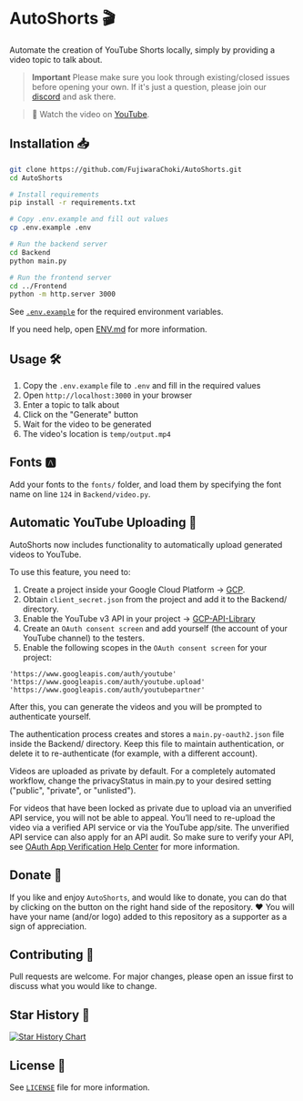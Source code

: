# AutoShorts 🎬

Automate the creation of YouTube Shorts locally, simply by providing a video topic to talk about.

> **Important** Please make sure you look through existing/closed issues before opening your own. If it's just a question, please join our [discord](https://dsc.gg/fuji-community) and ask there.

> **🎥** Watch the video on [YouTube](https://youtu.be/mkZsaDA2JnA?si=pNne3MnluRVkWQbE).

## Installation 📥

```bash
git clone https://github.com/FujiwaraChoki/AutoShorts.git
cd AutoShorts

# Install requirements
pip install -r requirements.txt

# Copy .env.example and fill out values
cp .env.example .env

# Run the backend server
cd Backend
python main.py

# Run the frontend server
cd ../Frontend
python -m http.server 3000
```

See [`.env.example`](.env.example) for the required environment variables.

If you need help, open [ENV.md](ENV.md) for more information.

## Usage 🛠️

1. Copy the `.env.example` file to `.env` and fill in the required values
1. Open `http://localhost:3000` in your browser
1. Enter a topic to talk about
1. Click on the "Generate" button
1. Wait for the video to be generated
1. The video's location is `temp/output.mp4`

## Fonts 🅰

Add your fonts to the `fonts/` folder, and load them by specifying the font name on line `124` in `Backend/video.py`.

## Automatic YouTube Uploading 🎥
 
AutoShorts now includes functionality to automatically upload generated videos to YouTube.

To use this feature, you need to:
1. Create a project inside your Google Cloud Platform -> [GCP](https://console.cloud.google.com/). 
1. Obtain `client_secret.json` from the project and add it to the Backend/ directory.
1. Enable the YouTube v3 API in your project -> [GCP-API-Library](https://console.cloud.google.com/apis/library/youtube.googleapis.com)
1. Create an `OAuth consent screen` and add yourself (the account of your YouTube channel) to the testers.
1. Enable the following scopes in the `OAuth consent screen` for your project:

```
'https://www.googleapis.com/auth/youtube'
'https://www.googleapis.com/auth/youtube.upload'
'https://www.googleapis.com/auth/youtubepartner'
```

After this, you can generate the videos and you will be prompted to authenticate yourself. 

The authentication process creates and stores a `main.py-oauth2.json` file inside the Backend/ directory. Keep this file to maintain authentication, or delete it to re-authenticate (for example, with a different account).

Videos are uploaded as private by default. For a completely automated workflow, change the privacyStatus in main.py to your desired setting ("public", "private", or "unlisted").

For videos that have been locked as private due to upload via an unverified API service, you will not be able to appeal. You’ll need to re-upload the video via a verified API service or via the YouTube app/site. The unverified API service can also apply for an API audit. So make sure to verify your API, see [OAuth App Verification Help Center](https://support.google.com/cloud/answer/13463073) for more information. 

## Donate 🎁

If you like and enjoy `AutoShorts`, and would like to donate, you can do that by clicking on the button on the right hand side of the repository. ❤️
You will have your name (and/or logo) added to this repository as a supporter as a sign of appreciation.

## Contributing 🤝

Pull requests are welcome. For major changes, please open an issue first to discuss what you would like to change.

## Star History 🌟

[![Star History Chart](https://api.star-history.com/svg?repos=FujiwaraChoki/AutoShorts&type=Date)](https://star-history.com/#FujiwaraChoki/AutoShorts&Date)

## License 📝

See [`LICENSE`](LICENSE) file for more information.
